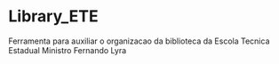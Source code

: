 # Library_ETE
 Ferramenta para auxiliar o organizacao da biblioteca da Escola Tecnica Estadual Ministro Fernando Lyra
